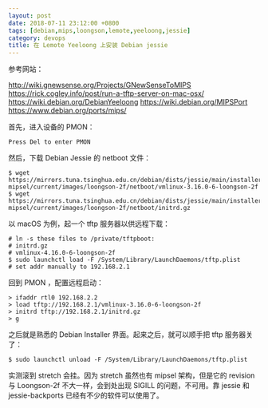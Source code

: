 ```yaml
---
layout: post
date: 2018-07-11 23:12:00 +0800
tags: [debian,mips,loongson,lemote,yeeloong,jessie]
category: devops
title: 在 Lemote Yeeloong 上安装 Debian jessie
---
```


参考网站：

http://wiki.gnewsense.org/Projects/GNewSenseToMIPS
https://rick.cogley.info/post/run-a-tftp-server-on-mac-osx/
https://wiki.debian.org/DebianYeeloong
https://wiki.debian.org/MIPSPort
https://www.debian.org/ports/mips/

首先，进入设备的 PMON：
```
Press Del to enter PMON
```

然后，下载 Debian Jessie 的 netboot 文件：
```
$ wget https://mirrors.tuna.tsinghua.edu.cn/debian/dists/jessie/main/installer-mipsel/current/images/loongson-2f/netboot/vmlinux-3.16.0-6-loongson-2f
$ wget https://mirrors.tuna.tsinghua.edu.cn/debian/dists/jessie/main/installer-mipsel/current/images/loongson-2f/netboot/initrd.gz
```

以 macOS 为例，起一个 tftp 服务器以供远程下载：
```shell
# ln -s these files to /private/tftpboot:
# initrd.gz
# vmlinux-4.16.0-6-loongson-2f
$ sudo launchctl load -F /System/Library/LaunchDaemons/tftp.plist
# set addr manually to 192.168.2.1
```

回到 PMON ，配置远程启动：
```shell
> ifaddr rtl0 192.168.2.2
> load tftp://192.168.2.1/vmlinux-3.16.0-6-loongson-2f
> initrd tftp://192.168.2.1/initrd.gz
> g
```

之后就是熟悉的 Debian Installer 界面。起来之后，就可以顺手把 tftp 服务器关了：
```shell
$ sudo launchctl unload -F /System/Library/LaunchDaemons/tftp.plist
```

实测滚到 stretch 会挂。因为 stretch 虽然也有 mipsel 架构，但是它的 revision 与 Loongson-2f 不大一样，会到处出现 SIGILL 的问题，不可用。靠 jessie 和 jessie-backports 已经有不少的软件可以使用了。
